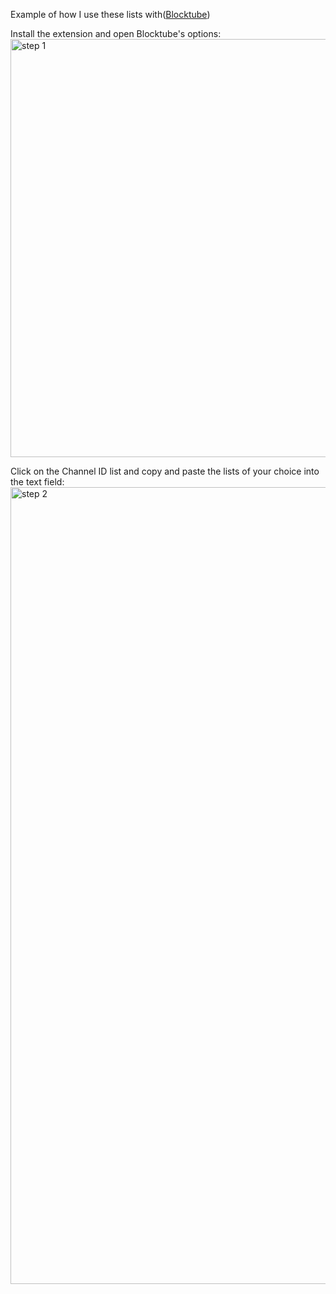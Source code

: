 Example of how I use these lists with([Blocktube](https://chromewebstore.google.com/detail/blocktube/bbeaicapbccfllodepmimpkgecanonai?hl=en-US))

Install the extension and open Blocktube's options:
<img width="591" height="669" alt="step 1" src="https://github.com/user-attachments/assets/169f3d69-d7b5-43e1-9401-8d0883c51167" />

Click on the Channel ID list and copy and paste the lists of your choice into the text field:
<img width="1158" height="1275" alt="step 2" src="https://github.com/user-attachments/assets/9adfc5e0-070a-41da-9f26-93f8521ae4b0" />
